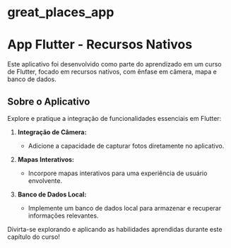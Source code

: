 # great_places_app

# App Flutter - Recursos Nativos

Este aplicativo foi desenvolvido como parte do aprendizado em um curso de Flutter, focado em recursos nativos, com ênfase em câmera, mapa e banco de dados.

## Sobre o Aplicativo

Explore e pratique a integração de funcionalidades essenciais em Flutter:

1. **Integração de Câmera:**
   - Adicione a capacidade de capturar fotos diretamente no aplicativo.

2. **Mapas Interativos:**
   - Incorpore mapas interativos para uma experiência de usuário envolvente.

3. **Banco de Dados Local:**
   - Implemente um banco de dados local para armazenar e recuperar informações relevantes.

Divirta-se explorando e aplicando as habilidades aprendidas durante este capítulo do curso!
